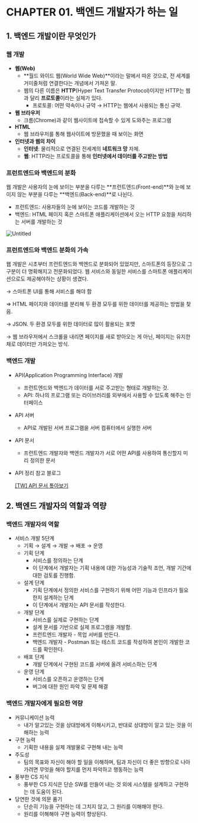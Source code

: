 # CHAPTER 01. 백엔드 개발자가 하는 일

## 1. 백엔드 개발이란 무엇인가

### **웹 개발**

- **웹(Web)**
    - **월드 와이드 웹(World Wide Web)**이라는 말에서 따온 것으로, 전 세계를 거미줄처럼 연결한다는 개념에서 가져온 말.
    - 웹의 다른 이름은 **HTTP**(Hyper Text Transfer Protocol)이지만 HTTP는 웹과 달리 **프로토콜**이라는 실체가 있다.
        - 프로토콜: 어떤 약속이나 규약
        → HTTP는 웹에서 사용되는 통신 규약.
- **웹 브라우저**
    - 크롬(Chrome)과 같이 웹사이트에 접속할 수 있게 도와주는 프로그램
- **HTML**
    - 웹 브라우저를 통해 웹사이트에 방문했을 때 보이는 화면
- **인터넷과 웹의 차이**
    - **인터넷**: 물리적으로 연결된 전세계의 **네트워크 망** 자체.
    - **웹**: HTTP라는 프로토콜을 통해 **인터넷에서 데이터를 주고받는 방법**

### 프런트엔드와 백엔드의 분화

웹 개발은 사용자의 눈에 보이는 부분을 다루는 **프런트엔드(Front-end)**와 눈에 보이지 않는 부분을 다루는 **백엔드(Back-end)**로 나뉜다.

- 프런트엔드: 사용자들의 눈에 보이는 코드를 개발하는 것
- 백엔드: HTML 페이지 혹은 스마트폰 애플리케이션에서 오는 HTTP 요청을 처리하는 서버를 개발하는 것

![Untitled](CHAPTER%2001%20%E1%84%87%E1%85%A2%E1%86%A8%E1%84%8B%E1%85%A6%E1%86%AB%E1%84%83%E1%85%B3%20%E1%84%80%E1%85%A2%E1%84%87%E1%85%A1%E1%86%AF%E1%84%8C%E1%85%A1%E1%84%80%E1%85%A1%20%E1%84%92%E1%85%A1%E1%84%82%E1%85%B3%E1%86%AB%20%E1%84%8B%E1%85%B5%E1%86%AF%203991f13f11e94af89860357d9f61b9e9/Untitled.png)

### 프런트엔드와 백엔드 분화의 가속

웹 개발은 시초부터 프런트엔드와 백엔드로 분화되어 있었지만, 스마트폰의 등장으로 그 구분이 더 명확해지고 전문화되었다. 웹 서비스와 동일한 서비스를 스마트폰 애플리케이션으로도 제공해야하는 상황이 생겼다.

→ 스마트폰 UI를 통해 서비스를 해야 함

⇒ HTML 페이지와 데이터를 분리해 두 환경 모두를 위한 데이터를 제공하는 방법을 찾음. 

→ JSON. 두 환경 모두를 위한 데이터로 많이 활용되는 포맷

→ 웹 브라우저에서 스크롤을 내리면 페이지를 새로 받아오는 게 아닌, 페이지는 유지한 채로 데이터만 가져오는 방식.

### 백엔드 개발

- API(Application Programming Interface) 개발
    - 프런트엔드와 백엔드가 데이터를 서로 주고받는 형태로 개발하는 것.
    - API: 하나의 프로그램 또는 라이브러리를 외부에서 사용할 수 있도록 해주는 인터페이스
- API 서버
    - API로 개발된 서버 프로그램을 서버 컴퓨터에서 실행한 서버
- API 문서
    - 프런트엔드 개발자와 백엔드 개발자가 서로 어떤 API를 사용하여 통신할지 미리 정의한 문서
- API 정리 참고 블로그
    
    [[TW] API 문서 톺아보기](https://tech.kakaoenterprise.com/127)
    

## 2. 백엔드 개발자의 역할과 역량

### 백엔드 개발자의 역할

- 서비스 개발 5단계
    - 기획 → 설계 → 개발 → 배포 → 운영
    - 기획 단계
        - 서비스를 정의하는 단계
        - 이 단계에서 개발자는 기획 내용에 대한 가능성과 기술적 조언, 개발 기간에 대한 검토를 진행함.
    - 설계 단계
        - 기획 단계에서 정의한 서비스를 구현하기 위해 어떤 기능과 인프라가 필요한지 설계하는 단계
        - 이 단계에서 개발자는 API 문서를 작성한다.
    - 개발 단계
        - 서비스를 실제로 구현하는 단계
        - 설계 문서를 기반으로 실제 프로그램을 개발함.
        - 프런트엔드 개발자 - 목업 서버를 만든다.
        - 백엔드 개발자 - Postman 또는 테스트 코드를 작성하여 본인이 개발한 코드를 확인한다.
    - 배포 단계
        - 개발 단계에서 구현된 코드를 서버에 올려 서비스하는 단계
    - 운영 단계
        - 서비스를 오픈하고 운영하는 단계
        - 버그에 대한 원인 파악 및 문제 해결

### 백엔드 개발자에게 필요한 역량

- 커뮤니케이션 능력
    - 내가 알고있는 것을 상대방에게 이해시키고, 반대로 상대방이 알고 있는 것을 이해하는 능력
- 구현 능력
    - 기획한 내용을 실제 개발물로 구현해 내는 능력
- 주도성
    - 팀의 목표와 자신이 해야 할 일을 이해하며, 팀과 자신이 더 좋은 방향으로 나아가려면 무엇을 해야 할지를 먼저 파악하고 행동하는 능력
- 풍부한 CS 지식
    - 풍부한 CS 지식은 단순 SW를 만들어 내는 것 외에 시스템을 설계하고 구현하는 데 도움이 된다.
- 당연한 것에 의문 품기
    - 단순히 기능을 구현하는 데 그치지 않고, 그 원리를 이해해야 한다.
    - 원리를 이해해야 구현 능력이 향상된다.